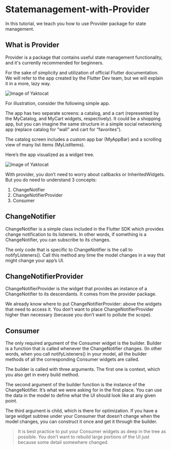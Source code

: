 # Statemanagement-with-Provider
In this tutorial, we teach you how to use Provider package for state management.
## What is Provider
Provider is a package that contains useful state management functionality, and it's currently recommended for beginners.

For the sake of simplicity and utilization of official Flutter documentation. We will refer to the app created by the Flutter Dev team, but we will explain it in a more, lazy way.


![Image of Yaktocat](https://flutter.dev/assets/development/data-and-backend/state-mgmt/model-shopper-screencast-e0ada0e83cd8e7fdcad84167b8f7ffd7eb5ef85b0cb8957f03c6f05bd16b1cea.gif)

For illustration, consider the following simple app.

The app has two separate screens: a catalog, and a cart (represented by the MyCatalog, and MyCart widgets, respectively). It could be a shopping app, but you can imagine the same structure in a simple social networking app (replace catalog for “wall” and cart for “favorites”).

The catalog screen includes a custom app bar (MyAppBar) and a scrolling view of many list items (MyListItems).

Here’s the app visualized as a widget tree.


![Image of Yaktocat](https://flutter.dev/assets/development/data-and-backend/state-mgmt/simple-widget-tree-8fe7a45d88d5007510b3f2f27caa845a0453663d4e5c60b5c8d0dc036ad8a966.png)

With provider, you don’t need to worry about callbacks or InheritedWidgets. But you do need to understand 3 concepts:

1. ChangeNotifier
2. ChangeNotifierProvider
3. Consumer

## ChangeNotifier

ChangeNotifier is a simple class included in the Flutter SDK which provides change notification to its listeners. In other words, if something is a ChangeNotifier, you can subscribe to its changes. 

The only code that is specific to ChangeNotifier is the call to notifyListeners(). Call this method any time the model changes in a way that might change your app’s UI.

## ChangeNotifierProvider

ChangeNotifierProvider is the widget that provides an instance of a ChangeNotifier to its descendants. It comes from the provider package.

We already know where to put ChangeNotifierProvider: above the widgets that need to access it. 
You don’t want to place ChangeNotifierProvider higher than necessary (because you don’t want to pollute the scope).

## Consumer

The only required argument of the Consumer widget is the builder. Builder is a function that is called whenever the ChangeNotifier changes. (In other words, when you call notifyListeners() in your model, all the builder methods of all the corresponding Consumer widgets are called.

The builder is called with three arguments. The first one is context, which you also get in every build method.

The second argument of the builder function is the instance of the ChangeNotifier. It’s what we were asking for in the first place. You can use the data in the model to define what the UI should look like at any given point.

The third argument is child, which is there for optimization. If you have a large widget subtree under your Consumer that doesn’t change when the model changes, you can construct it once and get it through the builder.

> It is best practice to put your Consumer widgets as deep in the tree as possible. You don’t want to rebuild large portions of the UI just because some detail somewhere changed.
